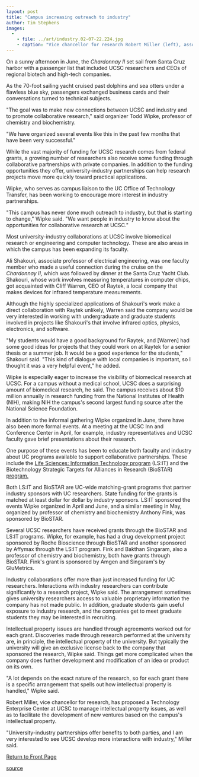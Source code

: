 ```yaml
---
layout: post
title: "Campus increasing outreach to industry"
author: Tim Stephens
images:
  -
    - file: ../art/industry.02-07-22.224.jpg
    - caption: "Vice chancellor for research Robert Miller (left), associate professor of electrical engineering Ali Shakouri (center), and Raytek CEO Cliff Warren (right) discuss opportunities for collaboration during a leisurely cruise on the Chardonnay II. Photo: Jim Burns"
---
```


On a sunny afternoon in June, the _Chardonnay II_ set sail from Santa Cruz harbor with a passenger list that included UCSC researchers and CEOs of regional biotech and high-tech companies.

As the 70-foot sailing yacht cruised past dolphins and sea otters under a flawless blue sky, passengers exchanged business cards and their conversations turned to technical subjects.   

"The goal was to make new connections between UCSC and industry and to promote collaborative research," said organizer Todd Wipke, professor of chemistry and biochemistry.

"We have organized several events like this in the past few months that have been very successful."  

While the vast majority of funding for UCSC research comes from federal grants, a growing number of researchers also receive some funding through collaborative partnerships with private companies. In addition to the funding opportunities they offer, university-industry partnerships can help research projects move more quickly toward practical applications.

Wipke, who serves as campus liaison to the UC Office of Technology Transfer, has been working to encourage more interest in industry partnerships.  

"This campus has never done much outreach to industry, but that is starting to change," Wipke said. "We want people in industry to know about the opportunities for collaborative research at UCSC."   

Most university-industry collaborations at UCSC involve biomedical research or engineering and computer technology. These are also areas in which the campus has been expanding its faculty.  

Ali Shakouri, associate professor of electrical engineering, was one faculty member who made a useful connection during the cruise on the _Chardonnay II,_ which was followed by dinner at the Santa Cruz Yacht Club. Shakouri, whose work involves measuring temperatures in computer chips, got acquainted with Cliff Warren, CEO of Raytek, a local company that makes devices for infrared temperature measurements.

Although the highly specialized applications of Shakouri's work make a direct collaboration with Raytek unlikely, Warren said the company would be very interested in working with undergraduate and graduate students involved in projects like Shakouri's that involve infrared optics, physics, electronics, and software.   

"My students would have a good background for Raytek, and [Warren] had some good ideas for projects that they could work on at Raytek for a senior thesis or a summer job. It would be a good experience for the students," Shakouri said. "This kind of dialogue with local companies is important, so I thought it was a very helpful event," he added.  

Wipke is especially eager to increase the visibility of biomedical research at UCSC. For a campus without a medical school, UCSC does a surprising amount of biomedical research, he said. The campus receives about $10 million annually in research funding from the National Institutes of Health (NIH), making NIH the campus's second largest funding source after the National Science Foundation.   

In addition to the informal gathering Wipke organized in June, there have also been more formal events. At a meeting at the UCSC Inn and Conference Center in April, for example, industry representatives and UCSC faculty gave brief presentations about their research.

One purpose of these events has been to educate both faculty and industry about UC programs available to support collaborative partnerships. These include the [Life Sciences: Information Technology program][1] (LS:IT) and the Biotechnology Strategic Targets for Alliances in Research (BioSTAR) [program.][2]  

Both LS:IT and BioSTAR are UC-wide matching-grant programs that partner industry sponsors with UC researchers. State funding for the grants is matched at least dollar for dollar by industry sponsors. LS:IT sponsored the events Wipke organized in April and June, and a similar meeting in May, organized by professor of chemistry and biochemistry Anthony Fink, was sponsored by BioSTAR.   

Several UCSC researchers have received grants through the BioSTAR and LS:IT programs. Wipke, for example, has had a drug development project sponsored by Roche Bioscience through BioSTAR and another sponsored by Affymax through the LS:IT program. Fink and Bakthan Singaram, also a professor of chemistry and biochemistry, both have grants through BioSTAR. Fink's grant is sponsored by Amgen and Singaram's by GluMetrics.  

Industry collaborations offer more than just increased funding for UC researchers. Interactions with industry researchers can contribute significantly to a research project, Wipke said. The arrangement sometimes gives university researchers access to valuable proprietary information the company has not made public. In addition, graduate students gain useful exposure to industry research, and the companies get to meet graduate students they may be interested in recruiting.   

Intellectual property issues are handled through agreements worked out for each grant. Discoveries made through research performed at the university are, in principle, the intellectual property of the university. But typically the university will give an exclusive license back to the company that sponsored the research, Wipke said. Things get more complicated when the company does further development and modification of an idea or product on its own.  

"A lot depends on the exact nature of the research, so for each grant there is a specific arrangement that spells out how intellectual property is handled," Wipke said.  

Robert Miller, vice chancellor for research, has proposed a Technology Enterprise Center at UCSC to manage intellectual property issues, as well as to facilitate the development of new ventures based on the campus's intellectual property.   

"University-industry partnerships offer benefits to both parties, and I am very interested to see UCSC develop more interactions with industry," Miller said.  

  

[Return to Front Page][3]

[1]: http://uc-lsit.berkeley.edu
[2]: http://uc-biostar.berkeley.edu/
[3]: http://currents.ucsc.edu/

[source](http://www1.ucsc.edu/currents/02-03/07-22/industry.html "Permalink to industry")

